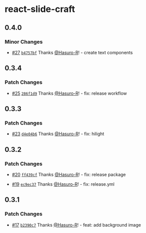 # react-slide-craft

## 0.4.0

### Minor Changes

- [#27](https://github.com/Hasuro-R/react-slide-craft/pull/27) [`b4757bf`](https://github.com/Hasuro-R/react-slide-craft/commit/b4757bf624b6e126ae5c9e515655e1562b9918a6) Thanks [@Hasuro-R](https://github.com/Hasuro-R)! - create text components

## 0.3.4

### Patch Changes

- [#25](https://github.com/Hasuro-R/react-slide-craft/pull/25) [`286f1d9`](https://github.com/Hasuro-R/react-slide-craft/commit/286f1d9f21be079eb0560b36cfb9f46c4eb67d24) Thanks [@Hasuro-R](https://github.com/Hasuro-R)! - fix: release workflow

## 0.3.3

### Patch Changes

- [#23](https://github.com/Hasuro-R/react-slide-craft/pull/23) [`d4e04b6`](https://github.com/Hasuro-R/react-slide-craft/commit/d4e04b6ee8dacd577d68f02d72033f64142a239e) Thanks [@Hasuro-R](https://github.com/Hasuro-R)! - fix: hilight

## 0.3.2

### Patch Changes

- [#20](https://github.com/Hasuro-R/react-slide-craft/pull/20) [`ff439cf`](https://github.com/Hasuro-R/react-slide-craft/commit/ff439cfa2da51201859928939ab129eb639e166c) Thanks [@Hasuro-R](https://github.com/Hasuro-R)! - fix: release package

- [#19](https://github.com/Hasuro-R/react-slide-craft/pull/19) [`ec9ec37`](https://github.com/Hasuro-R/react-slide-craft/commit/ec9ec375a36154b513b1a4be7decd45edaa8fc83) Thanks [@Hasuro-R](https://github.com/Hasuro-R)! - fix: release.yml

## 0.3.1

### Patch Changes

- [#17](https://github.com/Hasuro-R/react-slide-craft/pull/17) [`b2390c7`](https://github.com/Hasuro-R/react-slide-craft/commit/b2390c7999ce6f7a0218d2c732531000edb87cde) Thanks [@Hasuro-R](https://github.com/Hasuro-R)! - feat: add background image
